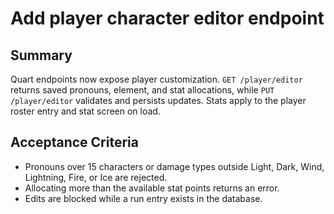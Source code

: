# Add player character editor endpoint

## Summary
Quart endpoints now expose player customization. `GET /player/editor` returns
saved pronouns, element, and stat allocations, while `PUT /player/editor`
validates and persists updates. Stats apply to the player roster entry and stat
screen on load.

## Acceptance Criteria
- Pronouns over 15 characters or damage types outside Light, Dark, Wind,
  Lightning, Fire, or Ice are rejected.
- Allocating more than the available stat points returns an error.
- Edits are blocked while a run entry exists in the database.
